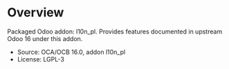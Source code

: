 # Overview

Packaged Odoo addon: l10n_pl. Provides features documented in upstream Odoo 16 under this addon.

- Source: OCA/OCB 16.0, addon l10n_pl
- License: LGPL-3
